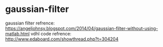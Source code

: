 # gaussian-filter
gaussian filter refrence: https://angeljohnsy.blogspot.com/2014/04/gaussian-filter-without-using-matlab.html
vdhl code refrence: http://www.edaboard.com/showthread.php?t=304204


